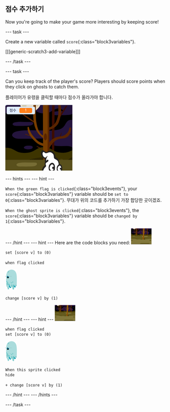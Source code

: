 ## 점수 추가하기

Now you're going to make your game more interesting by keeping score!

\--- task \---

Create a new variable called `score`{:class="block3variables"}.

[[[generic-scratch3-add-variable]]]

\--- /task \---

\--- task \---

Can you keep track of the player's score? Players should score points when they click on ghosts to catch them.

플레이어가 유령을 클릭할 때마다 점수가 올라가야 합니다.

![점수 올리기](images/ghost-score-test.png)

\--- hints \--- \--- hint \---

`When the green flag is clicked`{:class="block3events"}, your `score`{:class="block3variables"} variable should be `set to 0`{:class="block3variables"}. 무대가 위의 코드를 추가하기 가장 합당한 곳이겠죠.

`When the ghost sprite is clicked`{:class="block3events"}, the `score`{:class="block3variables"} variable should be `changed by 1`{:class="block3variables"}.

\--- /hint \--- \--- hint \--- Here are the code blocks you need: ![backdrop icon](images/ghost-backdrop.png)

```blocks3
set [score v] to (0)

when flag clicked
```

![ghost-sprite](images/ghost-sprite.png)

```blocks3
change [score v] by (1)
```

\--- /hint \--- \--- hint \--- ![backdrop icon](images/ghost-backdrop.png)

```blocks3
when flag clicked
set [score v] to (0)
```

![ghost-sprite](images/ghost-sprite.png)

```blocks3
When this sprite clicked
hide

+ change [score v] by (1)
```

\--- /hint \--- \--- /hints \---

\--- /task \---